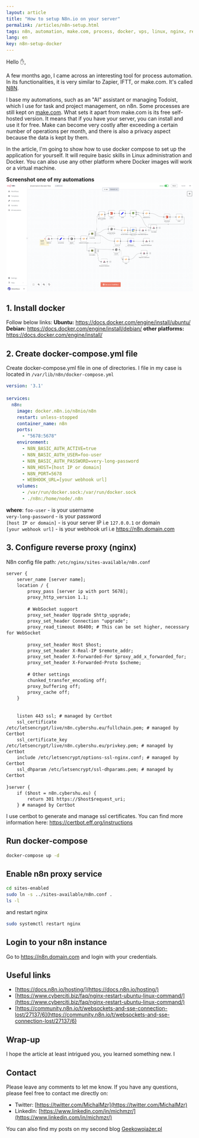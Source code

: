 ```yaml
---
layout: article
title: "How to setup N8n.io on your server"
permalink: /articles/n8n-setup.html
tags: n8n, automation, make.com, process, docker, vps, linux, nginx, reverse-proxy, docker-compose
lang: en
key: n8n-setup-docker
---
```


Hello ✋,

A few months ago, I came across an interesting tool for process automation. In its functionalities, it is very similar to Zapier, IFTT, or make.com. It's called [N8N](https://n8n.io/).

I base my automations, such as an "AI" assistant or managing Todoist, which I use for task and project management, on n8n. Some processes are still kept on [make.com](https://www.make.com/en). What sets it apart from make.com is its free self-hosted version. It means that if you have your server, you can install and use it for free. Make can become very costly after exceeding a certain number of operations per month, and there is also a privacy aspect because the data is kept by them.

In the article, I'm going to show how to use docker compose to set up the application for yourself. It will require basic skills in Linux administration and Docker. You can also use any other platform where Docker images will work or a virtual machine.

**Screenshot one of my automations**
![](../assets/images/posts/n8n-setup/n8n_scenario_screnshot.png)


## 1. Install docker
Follow below links:
**Ubuntu:** https://docs.docker.com/engine/install/ubuntu/
**Debian:** https://docs.docker.com/engine/install/debian/
**other platforms:** https://docs.docker.com/engine/install/

## 2. Create docker-compose.yml file
Create docker-compose.yml file in one of directories.
I file in my case is located in `/var/lib/n8n/docker-compose.yml`

```yaml
version: '3.1'

services:
  n8n:
    image: docker.n8n.io/n8nio/n8n
    restart: unless-stopped
    container_name: n8n
    ports:
      - "5678:5678"
    environment:
      - N8N_BASIC_AUTH_ACTIVE=true
      - N8N_BASIC_AUTH_USER=foo-user
      - N8N_BASIC_AUTH_PASSWORD=very-long-password
      - N8N_HOST=[host IP or domain]
      - N8N_PORT=5678
      - WEBHOOK_URL=[your webhook url]
    volumes:
      - /var/run/docker.sock:/var/run/docker.sock
      - ./n8n:/home/node/.n8n
```

**where**:
`foo-user` - is your username <br/>
`very-long-password` - is your password<br/>
`[host IP or domain]` - is your server IP i.e `127.0.0.1` or domain <br/>
`[your webhook url]` - is your webhook url i.e https://n8n.domain.com <br/>

## 3. Configure reverse proxy (nginx)
N8n config file path: `/etc/nginx/sites-available/n8n.conf`

```nginx
server {
    server_name [server name];
    location / {
        proxy_pass [server ip with port 5678];
        proxy_http_version 1.1;

        # WebSocket support
        proxy_set_header Upgrade $http_upgrade;
        proxy_set_header Connection "upgrade";
        proxy_read_timeout 86400; # This can be set higher, necessary for WebSocket

        proxy_set_header Host $host;
        proxy_set_header X-Real-IP $remote_addr;
        proxy_set_header X-Forwarded-For $proxy_add_x_forwarded_for;
        proxy_set_header X-Forwarded-Proto $scheme;

        # Other settings
        chunked_transfer_encoding off;
        proxy_buffering off;
        proxy_cache off;
    }


    listen 443 ssl; # managed by Certbot
    ssl_certificate /etc/letsencrypt/live/n8n.cybershu.eu/fullchain.pem; # managed by Certbot
    ssl_certificate_key /etc/letsencrypt/live/n8n.cybershu.eu/privkey.pem; # managed by Certbot
    include /etc/letsencrypt/options-ssl-nginx.conf; # managed by Certbot
    ssl_dhparam /etc/letsencrypt/ssl-dhparams.pem; # managed by Certbot

}server {
    if ($host = n8n.cybershu.eu) {
        return 301 https://$host$request_uri;
    } # managed by Certbot
```

I use certbot to generate and manage ssl certificates. You can find more information here: https://certbot.eff.org/instructions

## Run docker-compose
```bash
docker-compose up -d
```

## Enable n8n proxy service
```bash
cd sites-enabled
sudo ln -s ../sites-available/n8n.conf .
ls -l
```

and restart nginx
```bash
sudo systemctl restart nginx
```

## Login to your n8n instance
Go to https://n8n.domain.com and login with your credentials.

## Useful links
- [https://docs.n8n.io/hosting/](https://docs.n8n.io/hosting/)
- [https://www.cyberciti.biz/faq/nginx-restart-ubuntu-linux-command/](https://www.cyberciti.biz/faq/nginx-restart-ubuntu-linux-command/)
- [https://community.n8n.io/t/websockets-and-sse-connection-lost/27137/6](https://community.n8n.io/t/websockets-and-sse-connection-lost/27137/6)

## Wrap-up
I hope the article at least intrigued you, you learned something new. I

## Contact
Please leave any comments to let me know. If you have any questions, please feel free to contact me directly on:
- Twitter: [https://twitter.com/MichalMzr](https://twitter.com/MichalMzr)
- LinkedIn: [https://www.linkedin.com/in/michmzr/](https://www.linkedin.com/in/michmzr/)

You can also find my posts on my second blog [Geekowojażer.pl](https://www.geekowojazer.pl/)
